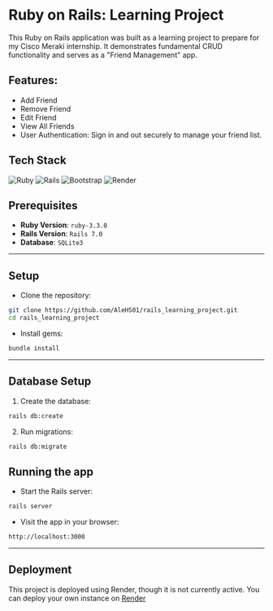 # Ruby on Rails: Learning Project

This Ruby on Rails application was built as a learning project to prepare for my Cisco Meraki internship. It demonstrates fundamental CRUD functionality and serves as a "Friend Management" app.

## Features:

- Add Friend
- Remove Friend
- Edit Friend
- View All Friends
- User Authentication: Sign in and out securely to manage your friend list.

## Tech Stack
![Ruby](https://img.shields.io/badge/ruby-%23CC342D.svg?style=for-the-badge&logo=ruby&logoColor=white)
![Rails](https://img.shields.io/badge/rails-%23CC0000.svg?style=for-the-badge&logo=ruby-on-rails&logoColor=white)
![Bootstrap](https://img.shields.io/badge/bootstrap-%238511FA.svg?style=for-the-badge&logo=bootstrap&logoColor=white)
![Render](https://img.shields.io/badge/Render-%46E3B7.svg?style=for-the-badge&logo=render&logoColor=white)

## Prerequisites

- **Ruby Version**: `ruby-3.3.0`
- **Rails Version**: `Rails 7.0`
- **Database**: `SQLite3`

---
## Setup
- Clone the repository:

```bash
git clone https://github.com/AleHS01/rails_learning_project.git
cd rails_learning_project
```
- Install gems:
```bash
bundle install
```
---
## Database Setup
1. Create the database:
```bash
rails db:create
```
2. Run migrations:
```bash
rails db:migrate
```
## Running the app
- Start the Rails server:
```bash
rails server
```
- Visit the app in your browser:
```bash
http://localhost:3000
```

---

## Deployment

This project is deployed using Render, though it is not currently active. You can deploy your own instance on [Render](https://render.com)
